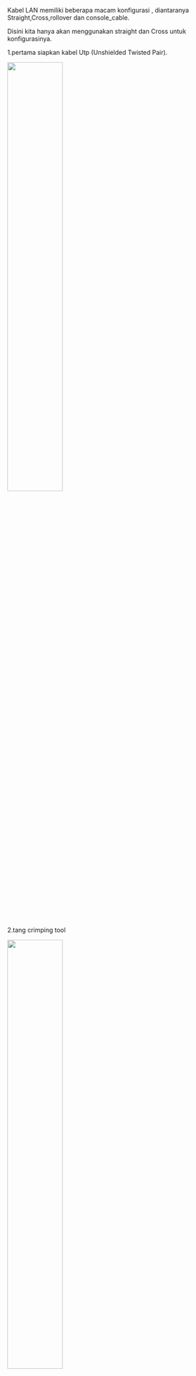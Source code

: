 Kabel LAN memiliki beberapa macam konfigurasi , diantaranya Straight,Cross,rollover dan console_cable.

Disini kita hanya akan menggunakan straight dan Cross untuk konfigurasinya.

1.pertama siapkan kabel Utp (Unshielded Twisted Pair).

<img src="https://github.com/FahriAl-Hafiz/Pengenalan-Kabel-LAN/assets/126375451/fcb7bcea-e805-4b48-9933-fde1896a4a67" width=50% height=50%>


2.tang crimping tool

<img src="https://github.com/FahriAl-Hafiz/Pengenalan-Kabel-LAN/assets/126375451/48690bf1-1b49-453c-adb4-c46dc0df52a7" width=50% height=50%>



3.RJ_45.

<img src = "https://github.com/FahriAl-Hafiz/Pengenalan-Kabel-LAN/assets/126375451/9fb1363a-c849-4c3b-8178-1dacadc8a4a8" width=50% height=50%>


4.tester
< >

Sebelum melakukan konfigurasi kabel , kita akan memahami dulu urutan warna dari kabel straight dan cross.

  *Straight, memiliki Urutan Warna :

      -Putih – Oranye.
      -Oranye.
      -Putih – Hijau.
      -Biru.
      -Putih – Biru.
      -Hijau. 
      -Putih – Coklat. 
      -Coklat.

  *Cross, Memiliki kedua ujung yang berbeda :
      -Ujung Cross 1 :  
      -Putih – Oranye.
      -Oranye. 
      -Putih – Hijau. 
      -Biru.
      -Putih – Biru. 
      -Hijau. 
      -Putih – Coklat.
      -Coklat.

      Ujung Cross 2 :
      -Putih – Hijau. 
      -Hijau. 
      -Putih – Oranye. 
      -Biru.
      -Putih – Biru. 
      -Oranye.
      -Putih – Coklat.
      -Coklat.

Sekarang kita akan membuat kabel straight terlebih dahulu.

Pertama potong kabel sekitar 1 meter,lalu potong dikdua ujung sekitar 3 cm.

pisahkan terlebih dahulu sebelum merangkai warna,setelah itu rapikan warna sesuai dengan keterangan straight lalu luruskan dengan cara di tarik-tarik dengan dijepit dengan dua jari.

<Gambar>

masukan ke dalam Rj ,sesuai dengan urutan dan pastikan untuk ujung dari setiap kabel menyentuh ukung pin dari RJ.

< gambar >

jika sudah dipastikan masuk semua dan tidak miring atau tidak rata , kunci rj dengan tang crimping,ulangi untuk bagian ujung satunya.

test kabel dengan tester , jika semua lampu hidup berurutan , maka kita telah berhasil mengkonfigurasikan kabel straight.

<img src ="https://github.com/FahriAl-Hafiz/Pengenalan-Kabel-LAN/assets/126375451/e9ecd45d-c78a-4620-8804-b5dae84251bf" width=50% height=50%>


Selanjutnya kita akan mengkonfigurasi kabel crossover,

sesuai dengan deskripsi di awal maka kita akan membuat ujung 1 dan ujung lainnya dengan berbeda urutan.

untuk perangkaian kabel nya sama seperti sebelumnya saat kita mengkonfigurasi kabel straight.

jika sudah lakukan testing , jika lampu hidup dengan tidak berurutan maka telah berhasil.

<img src ="https://github.com/FahriAl-Hafiz/Pengenalan-Kabel-LAN/assets/126375451/4ff7ce9c-144b-4985-9cfd-05d721fa2839" width=50% height=50%>

selanjutnya dapat kita tes langsung ke laptop atau pc , untuk menghubungkan ke router dan melakukan tes koneksi seperti ping.




